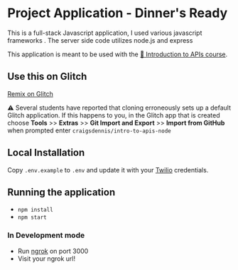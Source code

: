 # Project Application - Dinner's Ready

This is a full-stack Javascript application, I used various javascript frameworks . The server side code utilizes node.js and express

This application is meant to be used with the [ 🎥 Introduction to APIs course](https://github.com/craigsdennis/intro-to-apis-course).

## Use this on Glitch

[Remix on Glitch](https://glitch.com/edit/#!/import/git?url=https://github.com/craigsdennis/intro-to-apis-node)

⚠️ Several students have reported that cloning erroneously sets up a default Glitch application. If this happens to you, in the Glitch app that is created choose **Tools** >> **Extras** >> **Git Import and Export** >> **Import from GitHub** when prompted enter  `craigsdennis/intro-to-apis-node`


## Local Installation

Copy `.env.example` to `.env` and update it with your [Twilio](https://twilio.com) credentials.

## Running the application

* `npm install`
* `npm start`

### In Development mode

* Run [ngrok](https://ngrok.com/) on port 3000
* Visit your ngrok url!

